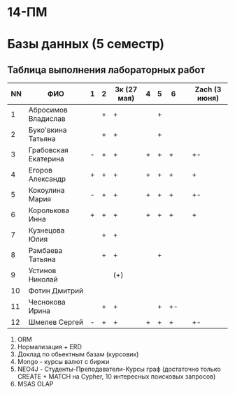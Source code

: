 # 14-ПМ
# Базы данных (5 семестр)
## Таблица выполнения лабораторных работ

| NN  | ФИО                  | 1   | 2   | 3к (27 мая) | 4   | 5   | 6   |     | Zach (3 июня) |
| --- | -------------------- | --- | --- | ----------- | --- | --- | --- | --- | ---- |
| 1   | Абросимов Владислав  |     | +   | +           |     | +   |     |     |      |
| 2   | Буко'вкина Татьяна   |     | +   | +           |     | +   |     |     |      |
| 3   | Грабовская Екатерина | -   | +   | +           | +   | +   | +   |     | +-   |
| 4   | Егоров Александр     | +   | +   | +           | +   | +   | +   |     | +    |
| 5   | Кокоулина Мария      | -   | +   | +           | +   | +   | +   |     | +-   |
| 6   | Королькова Инна      | +   | +   | +           | +   | +   | +   |     | +    |
| 7   | Кузнецова Юлия       |     | +   | +           |     |     |     |     |      |
| 8   | Рамбаева Татьяна     |     | +   | +           |     | +   |     |     |      |
| 9   | Устинов Николай      |     |     | (+)         |     |     |     |     |      |
| 10  | Фотин Дмитрий        |     |     |             |     |     |     |     |      |
| 11  | Чеснокова Ирина      |     | +   | +           |     | +   | +-  |     |      |
| 12  | Шмелев Сергей        | -   | +   | +           | +   | +   | +   |     | +-   |

1. ORM
2. Нормализация + ERD
3. Доклад по обьектным базам (курсовик)
4. Mongo - курсы валют с биржи
5. NEO4J - Студенты-Преподаватели-Курсы граф (достаточно только CREATE + MATCH на Cypher, 10 интересных поисковых запросов)
6. MSAS OLAP
